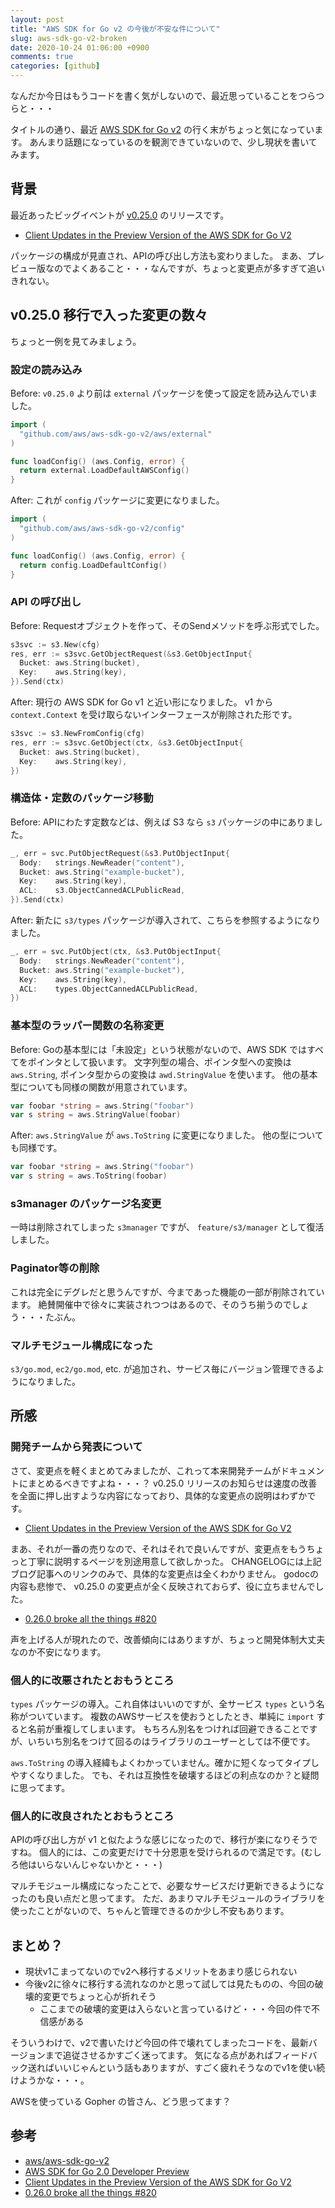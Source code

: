```yaml
---
layout: post
title: "AWS SDK for Go v2 の今後が不安な件について"
slug: aws-sdk-go-v2-broken
date: 2020-10-24 01:06:00 +0900
comments: true
categories: [github]
---
```


なんだか今日はもうコードを書く気がしないので、最近思っていることをつらつらと・・・

タイトルの通り、最近 [AWS SDK for Go v2](https://github.com/aws/aws-sdk-go-v2) の行く末がちょっと気になっています。
あんまり話題になっているのを観測できていないので、少し現状を書いてみます。


## 背景

最近あったビッグイベントが [v0.25.0](https://github.com/aws/aws-sdk-go-v2/releases/tag/v0.25.0) のリリースです。

- [Client Updates in the Preview Version of the AWS SDK for Go V2](https://aws.amazon.com/jp/blogs/developer/client-updates-in-the-preview-version-of-the-aws-sdk-for-go-v2/)

パッケージの構成が見直され、APIの呼び出し方法も変わりました。
まあ、プレビュー版なのでよくあること・・・なんですが、ちょっと変更点が多すぎて追いきれない。

## v0.25.0 移行で入った変更の数々

ちょっと一例を見てみましょう。

### 設定の読み込み

Before: `v0.25.0` より前は `external` パッケージを使って設定を読み込んでいました。

```go
import (
  "github.com/aws/aws-sdk-go-v2/aws/external"
)

func loadConfig() (aws.Config, error) {
  return external.LoadDefaultAWSConfig()
}
```

After: これが `config` パッケージに変更になりました。

```go
import (
  "github.com/aws/aws-sdk-go-v2/config"
)

func loadConfig() (aws.Config, error) {
  return config.LoadDefaultConfig()
}
```

### API の呼び出し

Before: Requestオブジェクトを作って、そのSendメソッドを呼ぶ形式でした。

```go
s3svc := s3.New(cfg)
res, err := s3svc.GetObjectRequest(&s3.GetObjectInput{
  Bucket: aws.String(bucket),
  Key:    aws.String(key),
}).Send(ctx)
```

After: 現行の AWS SDK for Go v1 と近い形になりました。
v1 から `context.Context` を受け取らないインターフェースが削除された形です。

```go
s3svc := s3.NewFromConfig(cfg)
res, err := s3svc.GetObject(ctx, &s3.GetObjectInput{
  Bucket: aws.String(bucket),
  Key:    aws.String(key),
})
```

### 構造体・定数のパッケージ移動

Before: APIにわたす定数などは、例えば S3 なら `s3` パッケージの中にありました。

```go
_, err = svc.PutObjectRequest(&s3.PutObjectInput{
  Body:   strings.NewReader("content"),
  Bucket: aws.String("example-bucket"),
  Key:    aws.String(key),
  ACL:    s3.ObjectCannedACLPublicRead,
}).Send(ctx)
```

After: 新たに `s3/types` パッケージが導入されて、こちらを参照するようになりました。

```go
_, err = svc.PutObject(ctx, &s3.PutObjectInput{
  Body:   strings.NewReader("content"),
  Bucket: aws.String("example-bucket"),
  Key:    aws.String(key),
  ACL:    types.ObjectCannedACLPublicRead,
})
```

### 基本型のラッパー関数の名称変更

Before: Goの基本型には「未設定」という状態がないので、AWS SDK ではすべてをポインタとして扱います。
文字列型の場合、ポインタ型への変換は `aws.String`, ポインタ型からの変換は `awd.StringValue` を使います。
他の基本型についても同様の関数が用意されています。

```go
var foobar *string = aws.String("foobar")
var s string = aws.StringValue(foobar)
```

After: `aws.StringValue` が `aws.ToString` に変更になりました。
他の型についても同様です。

```go
var foobar *string = aws.String("foobar")
var s string = aws.ToString(foobar)
```

### s3manager のパッケージ名変更

一時は削除されてしまった `s3manager` ですが、 `feature/s3/manager` として復活しました。

### Paginator等の削除

これは完全にデグレだと思うんですが、今まであった機能の一部が削除されています。
絶賛開催中で徐々に実装されつつはあるので、そのうち揃うのでしょう・・・たぶん。

### マルチモジュール構成になった

`s3/go.mod`, `ec2/go.mod`, etc. が追加され、サービス毎にバージョン管理できるようになりました。


## 所感

### 開発チームから発表について

さて、変更点を軽くまとめてみましたが、これって本来開発チームがドキュメントにまとめるべきですよね・・・？
v0.25.0 リリースのお知らせは速度の改善を全面に押し出すような内容になっており、具体的な変更点の説明はわずかです。

- [Client Updates in the Preview Version of the AWS SDK for Go V2](https://aws.amazon.com/jp/blogs/developer/client-updates-in-the-preview-version-of-the-aws-sdk-for-go-v2/)

まあ、それが一番の売りなので、それはそれで良いんですが、変更点をもうちょっと丁寧に説明するページを別途用意して欲しかった。
CHANGELOGには上記ブログ記事へのリンクのみで、具体的な変更点は全くわかりません。
godocの内容も悲惨で、 v0.25.0 の変更点が全く反映されておらず、役に立ちませんでした。

- [0.26.0 broke all the things #820](https://github.com/aws/aws-sdk-go-v2/issues/820)

声を上げる人が現れたので、改善傾向にはありますが、ちょっと開発体制大丈夫なのか不安になります。

### 個人的に改悪されたとおもうところ

`types` パッケージの導入。これ自体はいいのですが、全サービス `types` という名称がついています。
複数のAWSサービスを使おうとしたとき、単純に `import` すると名前が重複してしまいます。
もちろん別名をつければ回避できることですが、いちいち別名をつけて回るのはライブラリのユーザーとしては不便です。

`aws.ToString` の導入経緯もよくわかっていません。確かに短くなってタイプしやすくなりました。
でも、それは互換性を破壊するほどの利点なのか？と疑問に思ってます。

### 個人的に改良されたとおもうところ

APIの呼び出し方が v1 と似たような感じになったので、移行が楽になりそうですね。
個人的には、この変更だけで十分恩恵を受けられるので満足です。(むしろ他はいらないんじゃないかと・・・)

マルチモジュール構成になったことで、必要なサービスだけ更新できるようになったのも良い点だと思ってます。
ただ、あまりマルチモジュールのライブラリを使ったことがないので、ちゃんと管理できるのか少し不安もあります。


## まとめ？

- 現状v1こまってないのでv2へ移行するメリットをあまり感じられない
- 今後v2に徐々に移行する流れなのかと思って試しては見たものの、今回の破壊的変更でちょっと心が折れそう
  - ここまでの破壊的変更は入らないと言っているけど・・・今回の件で不信感がある

そういうわけで、v2で書いたけど今回の件で壊れてしまったコードを、最新バージョンまで追従させるかすごく迷ってます。
気になる点があればフィードバック送ればいいじゃんという話もありますが、すごく疲れそうなのでv1を使い続けようかな・・・。

AWSを使っている Gopher の皆さん、どう思ってます？

## 参考

- [aws/aws-sdk-go-v2](https://github.com/aws/aws-sdk-go-v2)
- [AWS SDK for Go 2.0 Developer Preview](https://aws.amazon.com/jp/blogs/developer/aws-sdk-for-go-2-0-developer-preview/)
- [Client Updates in the Preview Version of the AWS SDK for Go V2](https://aws.amazon.com/jp/blogs/developer/client-updates-in-the-preview-version-of-the-aws-sdk-for-go-v2/)
- [0.26.0 broke all the things #820](https://github.com/aws/aws-sdk-go-v2/issues/820)
